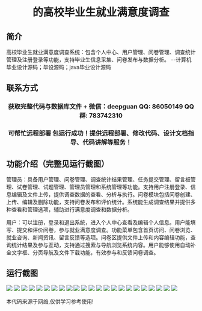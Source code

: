 <p><h1 align="center">的高校毕业生就业满意度调查</h1></p>

## 简介
高校毕业生就业满意度调查系统：包含个人中心、用户管理、问卷管理、调查统计管理及注册登录等功能，支持毕业生信息采集、问卷发布与数据分析。    --计算机毕业设计源码；毕设源码；java毕业设计源码


## 联系方式
<p><h3 align="center">获取完整代码与数据库文件 + 微信：deepguan QQ: 86050149 QQ群: 783742310</h3></p>
<p><h3 align="center">可帮忙远程部署 包运行成功！提供远程部署、修改代码、设计文档指导、代码讲解等服务！</h3></p>

## 功能介绍（完整见运行截图）
管理员：具备用户管理、问卷管理、调查统计结果管理、任务提交管理、留言板管理、试卷管理、试题管理、管理员管理和系统管理等功能。支持用户注册登录、信息编辑及文件上传，提供调查数据的查看、分析与执行。问卷模块包括问卷创建、上传、编辑及删除功能，支持问卷发布和评价统计。系统能生成调查结果并提供多种查看和管理选项，辅助进行满意度调查和数据分析。

用户：可以注册，登录和退出系统，进入个人中心查看及编辑个人信息。用户能填写、提交和评价问卷，参与就业满意度调查。功能菜单包含首页访问、问卷浏览、就业咨询、新闻资讯、留言反馈等选项。问卷区提供文件上传和内容编辑功能，查询统计结果及参与互动，支持通过搜索与导航浏览系统内容。用户能够使用自动补全文字框、分页导航及文件下载功能，有效参与和反馈问卷调查。


## 运行截图
![](https://bs-1329754181.cos.ap-shanghai.myqcloud.com/ssm/GraduateEmploymentSatisfactionSurvey/img/001.jpg)
![](https://bs-1329754181.cos.ap-shanghai.myqcloud.com/ssm/GraduateEmploymentSatisfactionSurvey/img/002.jpg)
![](https://bs-1329754181.cos.ap-shanghai.myqcloud.com/ssm/GraduateEmploymentSatisfactionSurvey/img/003.jpg)
![](https://bs-1329754181.cos.ap-shanghai.myqcloud.com/ssm/GraduateEmploymentSatisfactionSurvey/img/004.jpg)
![](https://bs-1329754181.cos.ap-shanghai.myqcloud.com/ssm/GraduateEmploymentSatisfactionSurvey/img/005.jpg)
![](https://bs-1329754181.cos.ap-shanghai.myqcloud.com/ssm/GraduateEmploymentSatisfactionSurvey/img/006.jpg)
![](https://bs-1329754181.cos.ap-shanghai.myqcloud.com/ssm/GraduateEmploymentSatisfactionSurvey/img/007.jpg)
![](https://bs-1329754181.cos.ap-shanghai.myqcloud.com/ssm/GraduateEmploymentSatisfactionSurvey/img/008.jpg)
![](https://bs-1329754181.cos.ap-shanghai.myqcloud.com/ssm/GraduateEmploymentSatisfactionSurvey/img/009.jpg)
![](https://bs-1329754181.cos.ap-shanghai.myqcloud.com/ssm/GraduateEmploymentSatisfactionSurvey/img/010.jpg)
![](https://bs-1329754181.cos.ap-shanghai.myqcloud.com/ssm/GraduateEmploymentSatisfactionSurvey/img/011.jpg)
![](https://bs-1329754181.cos.ap-shanghai.myqcloud.com/ssm/GraduateEmploymentSatisfactionSurvey/img/012.jpg)
![](https://bs-1329754181.cos.ap-shanghai.myqcloud.com/ssm/GraduateEmploymentSatisfactionSurvey/img/013.jpg)
![](https://bs-1329754181.cos.ap-shanghai.myqcloud.com/ssm/GraduateEmploymentSatisfactionSurvey/img/014.jpg)
![](https://bs-1329754181.cos.ap-shanghai.myqcloud.com/ssm/GraduateEmploymentSatisfactionSurvey/img/015.jpg)
![](https://bs-1329754181.cos.ap-shanghai.myqcloud.com/ssm/GraduateEmploymentSatisfactionSurvey/img/016.jpg)
![](https://bs-1329754181.cos.ap-shanghai.myqcloud.com/ssm/GraduateEmploymentSatisfactionSurvey/img/017.jpg)
![](https://bs-1329754181.cos.ap-shanghai.myqcloud.com/ssm/GraduateEmploymentSatisfactionSurvey/img/018.jpg)
![](https://bs-1329754181.cos.ap-shanghai.myqcloud.com/ssm/GraduateEmploymentSatisfactionSurvey/img/019.jpg)
![](https://bs-1329754181.cos.ap-shanghai.myqcloud.com/ssm/GraduateEmploymentSatisfactionSurvey/img/020.jpg)
![](https://bs-1329754181.cos.ap-shanghai.myqcloud.com/ssm/GraduateEmploymentSatisfactionSurvey/img/021.jpg)
![](https://bs-1329754181.cos.ap-shanghai.myqcloud.com/ssm/GraduateEmploymentSatisfactionSurvey/img/022.jpg)
![](https://bs-1329754181.cos.ap-shanghai.myqcloud.com/ssm/GraduateEmploymentSatisfactionSurvey/img/023.jpg)

<p>本代码来源于网络,仅供学习参考使用!</p>
